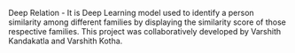 Deep Relation - It is Deep Learning model used to identify a person similarity among different families by displaying the similarity score of those respective families.
This project was collaboratively developed by Varshith Kandakatla and Varshith Kotha.
